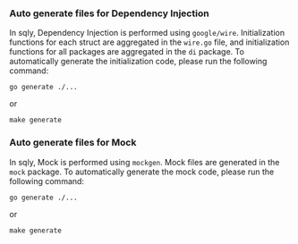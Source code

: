 ### Auto generate files for Dependency Injection

In sqly, Dependency Injection is performed using `google/wire`. Initialization functions for each struct are aggregated in the `wire.go` file, and initialization functions for all packages are aggregated in the `di` package. To automatically generate the initialization code, please run the following command:

```shell
go generate ./...
```

or

```shell
make generate
```

### Auto generate files for Mock

In sqly, Mock is performed using `mockgen`. Mock files are generated in the `mock` package. To automatically generate the mock code, please run the following command:

```shell
go generate ./...
```

or

```shell
make generate
```
